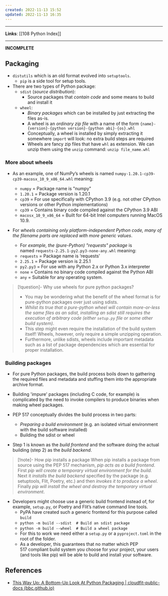 ```yaml
---
created: 2022-11-13 15:52
updated: 2022-11-13 16:35
---
```

---
**Links**: [[108 Python Index]]

---
**INCOMPLETE**

## Packaging
- `distutils` which is an old format evolved into `setuptools`.
	- `pip` is a side tool for setup tools.
- There are two types of Python package: 
	- `sdist` (*source distribution*): 
		- Source packages that *contain code* and some means to build and install it
	- `wheel`: 
		- *Binary packages* which can be installed by just extracting the files as-is.
		- A wheel is an *ordinary zip file* with a name of the form `{name}-{version}-{python version}-{python abi}-{os}.whl`
		- Conceptually, a wheel is installed by simply extracting it somewhere `import` will look: no extra build steps are required
		- Wheels are fancy zip files that have `whl` as extension. We can unzip them using the `unzip` command: `unzip file_name.whl`

### More about wheels
- As an example, one of NumPy’s wheels is named `numpy-1.20.1-cp39-cp39-macosx_10_9_x86_64.whl` meaning:
	- `numpy` = Package name is "numpy"
	- `1.20.1` = Package version is 1.20.1
	- `cp39` = For use specifically with CPython 3.9 (e.g. not other CPython versions or other Python implementations)
	- `cp39` = Contains binary code compiled against the CPython 3.9 ABI
	- `macosx_10_9_x86_64` = Built for 64-bit Intel computers running MacOS 10.9.

- For *wheels containing only platform-independent Python code, many of the filename parts are replaced with more generic values*. 
	- For *example, the (pure-Python) "requests" package* is named `requests-2.25.1-py2.py3-none-any.whl` meaning:
	- `requests` = Package name is ‘requests’
	- `2.25.1` = Package version is 2.25.1
	- `py2.py3` = For use with any Python 2.x or Python 3.x interpreter
	- `none` = Contains no binary code compiled against the Python ABI
	- `any` = Suitable for any operating system.

> [!question]- Why use wheels for pure python packages?
> - You may be wondering what the benefit of the wheel format is for pure-python packages over just using sdists. 
> - *Whilst its true that a pure-python wheel will contain more-or-less the same files as an sdist, installing an sdist still requires the execution of arbitrary code (either `setup.py` file or some other build system)*. 
> - This step might even require the installation of the build system itself! Wheels, however, only require a simple unzipping operation. 
> - Furthermore, unlike sdists, wheels include important metadata such as a list of package dependencies which are essential for proper installation.

### Building packages
- For pure Python packages, the build process boils down to gathering the required files and metadata and stuffing them into the appropriate archive format. 
- Building 'impure' packages (including C code, for example) is complicated by the need to invoke compilers to produce binaries when making wheel packages.

- PEP 517 conceptually divides the build process in two parts:
	- *Preparing a build environment* (e.g. an isolated virtual environment with the build software installed)
	- Building the sdist or wheel
- Step 1 is known as the *build frontend* and the software doing the actual building (step 2) as the *build backend*.

> [!note]- How pip installs a package
> When pip installs a package from source using the PEP 517 mechanism, *pip acts as a build frontend*. 
> First *pip will create a temporary virtual environment for the build.* 
> Next it *installs the build backend* specified by the package (e.g. setuptools, Flit, Poetry, etc.) and then *invokes it to produce a wheel*. 
> Finally *pip will install the wheel and destroy the temporary virtual environment*.

- Developers might choose use a generic build frontend instead of, for example, `setup.py`, or Poetry and Flit’s native command line tools. 
	- PyPA have created such a generic frontend for this purpose called `build`
	- `python -m build --sdist  # Build an sdist package`
	- `python -m build --wheel  # Build a wheel package`
	- For this to work we need either a `setup.py` or a `pyproject.toml` in the root of the folder.
	- As a developer, this guarantees that no matter which PEP 517 compliant build system you choose for your project, your users (and tools like pip) will be able to build and install your software.
	

## References
- [This Way Up: A Bottom-Up Look At Python Packaging | cloudfit-public-docs (bbc.github.io)](https://bbc.github.io/cloudfit-public-docs/packaging/this_way_up.html)